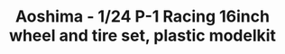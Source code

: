 ---
layout: product
title: "Aoshima - 1/24 P-1 Racing 16inch wheel and tire set, plastic modelkit"
price: "TBA" 
desc: "N/A"
img_path: "/assets/img/AO52518.jpg"
brand: "N/A"
available: false
special_offer: false
new: false
soon: false
cat: "010000"
subcat: "013700"
subsubcat: "0N/A"
sifra: "AO52518"
---